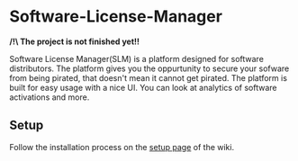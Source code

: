 # Software-License-Manager
**/!\ The project is not finished yet!!**

Software License Manager(SLM) is a platform designed for software distributors.
The platform gives you the oppurtunity to secure your sofware from being pirated, that doesn't mean it cannot get pirated.
The platform is built for easy usage with a nice UI. You can look at analytics of software activations and more.

## Setup
Follow the installation process on the [setup page](https://github.com/WatcherWhale/Software-License-Manager/wiki/Setup) of the wiki.
